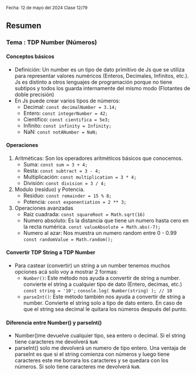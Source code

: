 <sub> Fecha: 12 de mayo del 2024 </sub>
<sub> Clase 12/79 </sub>
## Resumen
### Tema : TDP Number (Números)
#### Conceptos básicos

- Definición: Un number es un tipo de dato primitivo de Js que se utiliza para representar valores numéricos (Enteros, Decimales, Infinitos, etc.). Js es distinto a otros lenguajes de programación porque no tiene subtipos y todos los guarda internamente del mismo modo (Flotantes de doble precisión)
- En Js puede crear varios tipos de números:
	- Decimal:    `const decimalNumber = 3.14;`
	- Entero:       `const integerNumber = 42;`
	- Científico:  `const cientifica = 5e3;`
	- Infinito:     `const infinity = Infinity;`
	- NaN:         `const notANumber = NaN;`
#### Operaciones

1. Aritméticas: Son los operadores aritméticos básicos que conocemos.
	- Suma:                `const sum = 3 + 4;`
	- Resta:                `const subtract = 3 - 4;`
	- Multiplicación:  `const multiplication = 3 * 4;`
	- División:            `const division = 3 / 4;`
2. Modulo (residuo) y Potencia.
	- Residuo:            `const remainder = 15 % 8;`
	- Potencia:           `const exponentiation = 2 ** 3;`
3. Operaciones avanzadas
	- Raíz cuadrada:         `const squareRoot = Math.sqrt(16)`
	- Numero absoluto: Es la distancia que tiene un numero hasta cero en la recta numérica.
	  `const valueAbsolute = Math.abs(-7);`
	- Numero al azar: Nos muestra un numero random entre 0 - 0.99
	  `const randomValue = Math.random();`
#### Convertir TDP String a TDP Number

- Para castear (convertir) un string a un number tenemos muchos opciones acá solo voy a mostrar 2 formas:
	- `Number()`: Este método nos ayuda a convertir de string a number. convierte el string a cualquier tipo de dato (Entero, decimas, etc.)
	  `const string = '10';`
	  `console.log( Number(string) ); // 10` 
	- `parseInt()`: Este método también nos ayuda a convertir de string a number. Convierte el string solo a tipo de dato entero. En caso de que el string sea decimal le quitara los números después del punto. 

#### Diferencia entre Number() y parseInt()

- Number()me devuelve cualquier tipo, sea entero o decimal. Si el string tiene caracteres me devolverá `NaN` 
- parseInt() solo me devolverá un numero de tipo entero. Una ventaja de parseInt es que si el string comienza con números y luego tiene caracteres este me borrara los caracteres y se quedara con los números. Si solo tiene caracteres me devolverá `NaN`.
